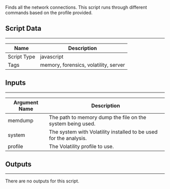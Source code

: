 Finds all the network connections. This script runs through different commands based on the profile provided.

## Script Data

---

| **Name** | **Description** |
| --- | --- |
| Script Type | javascript |
| Tags | memory, forensics, volatility, server |


## Inputs

---

| **Argument Name** | **Description** |
| --- | --- |
| memdump | The path to memory dump the file on the system being used. |
| system | The system with Volatility installed to be used for the analysis. |
| profile | The Volatility profile to use. |

## Outputs

---
There are no outputs for this script.
